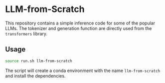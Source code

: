 # LLM-from-Scratch

This repository contains a simple inference code for some of the popular LLMs.
The tokenizer and generation function are directly used from the `transformers` library.

## Usage

```bash
source run.sh llm-from-scratch
```
The script will create a conda environment with the 
name `llm-from-scratch` and install the dependencies.

